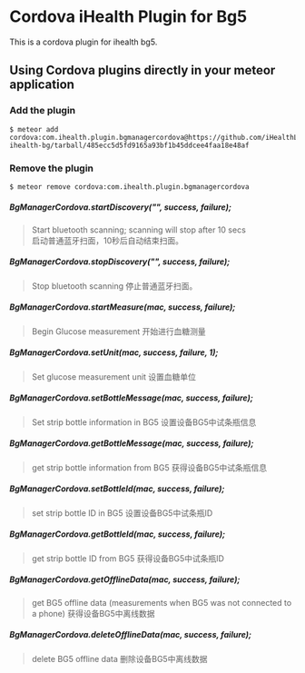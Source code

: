 # Cordova iHealth Plugin for Bg5

This is a cordova plugin for ihealth bg5.

## Using Cordova plugins directly in your meteor application

### Add the plugin

    $ meteor add cordova:com.ihealth.plugin.bgmanagercordova@https://github.com/iHealthLab/plugin-ihealth-bg/tarball/485ecc5d5fd9165a93bf1b45ddcee4faa18e48af


### Remove the plugin

    $ meteor remove cordova:com.ihealth.plugin.bgmanagercordova
    

##### BgManagerCordova.startDiscovery("", success, failure);
> Start bluetooth scanning; scanning will stop after 10 secs  
> 启动普通蓝牙扫面，10秒后自动结束扫面。

##### BgManagerCordova.stopDiscovery("", success, failure);
> Stop bluetooth scanning
> 停止普通蓝牙扫面。

##### BgManagerCordova.startMeasure(mac, success, failure);
> Begin Glucose measurement
> 开始进行血糖测量

##### BgManagerCordova.setUnit(mac, success, failure, 1);
> Set glucose measurement unit
> 设置血糖单位

##### BgManagerCordova.setBottleMessage(mac, success, failure);
> Set strip bottle information in BG5
> 设置设备BG5中试条瓶信息 

##### BgManagerCordova.getBottleMessage(mac, success, failure);
> get strip bottle information from BG5
> 获得设备BG5中试条瓶信息 

##### BgManagerCordova.setBottleId(mac, success, failure);
> set strip bottle ID in BG5
> 设置设备BG5中试条瓶ID 

##### BgManagerCordova.getBottleId(mac, success, failure);
> get strip bottle ID from BG5
> 获得设备BG5中试条瓶ID 

##### BgManagerCordova.getOfflineData(mac, success, failure);
> get BG5 offline data (measurements when BG5 was not connected to a phone)
> 获得设备BG5中离线数据 

##### BgManagerCordova.deleteOfflineData(mac, success, failure);
> delete BG5 offline data
> 删除设备BG5中离线数据  

  
